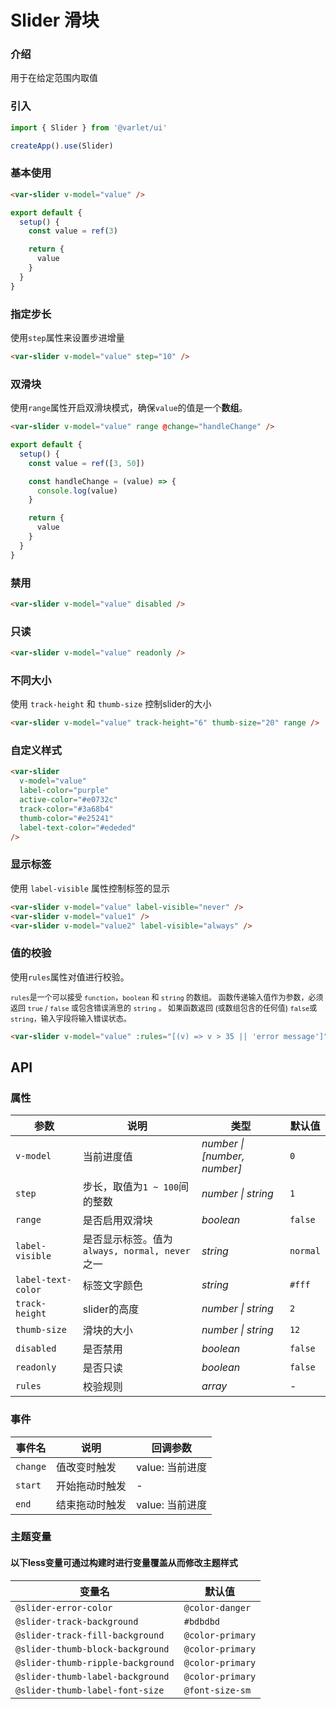 # Slider 滑块

### 介绍

用于在给定范围内取值

### 引入

```js
import { Slider } from '@varlet/ui'

createApp().use(Slider)
```

### 基本使用

```html
<var-slider v-model="value" />
```

```javascript
export default {
  setup() {
    const value = ref(3)

    return {
      value
    }
  }
}
```

### 指定步长

使用`step`属性来设置步进增量

```html
<var-slider v-model="value" step="10" />
```

### 双滑块

使用`range`属性开启双滑块模式，确保`value`的值是一个**数组**。

```html
<var-slider v-model="value" range @change="handleChange" />
```

```javascript
export default {
  setup() {
    const value = ref([3, 50])

    const handleChange = (value) => {
      console.log(value)
    }

    return {
      value
    }
  }
}
```

### 禁用

```html
<var-slider v-model="value" disabled />
```

### 只读

```html
<var-slider v-model="value" readonly />
```

### 不同大小

使用 `track-height` 和 `thumb-size` 控制slider的大小

```html
<var-slider v-model="value" track-height="6" thumb-size="20" range />
```

### 自定义样式

```html
<var-slider
  v-model="value"
  label-color="purple"
  active-color="#e0732c"
  track-color="#3a68b4"
  thumb-color="#e25241"
  label-text-color="#ededed"
/>
```

### 显示标签
使用 `label-visible` 属性控制标签的显示

```html
<var-slider v-model="value" label-visible="never" />
<var-slider v-model="value1" />
<var-slider v-model="value2" label-visible="always" />
```

### 值的校验

使用`rules`属性对值进行校验。

<span style="font-size: 12px">`rules`是一个可以接受 `function`，`boolean` 和 `string` 的数组。 函数传递输入值作为参数，必须返回 `true` / `false` 或包含错误消息的 `string` 。 如果函数返回 (或数组包含的任何值) `false`或`string`，输入字段将输入错误状态。</span>

```html
<var-slider v-model="value" :rules="[(v) => v > 35 || 'error message']" />
```

## API

### 属性

| 参数 | 说明 | 类型 | 默认值 |
| ----- | -------------- | -------- | ---------- |
| `v-model` | 当前进度值 | _number \| [number, number]_ | `0` |
| `step`| 步长，取值为`1 ~ 100`间的整数 | _number \| string_ | `1` |
| `range`| 是否启用双滑块 | _boolean_ | `false` |
| `label-visible` | 是否显示标签。值为`always, normal, never`之一 | _string_ | `normal` |
| `label-text-color` | 标签文字颜色 | _string_ | `#fff` |
| `track-height` | slider的高度 | _number \| string_ | `2` |
| `thumb-size` | 滑块的大小 | _number \| string_ | `12` |
| `disabled`| 是否禁用 | _boolean_  | `false` |
| `readonly`| 是否只读 | _boolean_  | `false` |
| `rules`| 校验规则 | _array_  | - |


### 事件

| 事件名 | 说明 | 回调参数 |
| ----- | -------- | -------- |
| `change` | 	值改变时触发| value: 当前进度|
| `start` | 开始拖动时触发 | - |
| `end` | 结束拖动时触发 | value: 当前进度 |

### 主题变量
#### 以下less变量可通过构建时进行变量覆盖从而修改主题样式

| 变量名 | 默认值 |
| --- | --- |
| `@slider-error-color` | `@color-danger` |
| `@slider-track-background` | `#bdbdbd` |
| `@slider-track-fill-background` | `@color-primary` |
| `@slider-thumb-block-background` | `@color-primary` |
| `@slider-thumb-ripple-background` | `@color-primary` |
| `@slider-thumb-label-background` | `@color-primary` |
| `@slider-thumb-label-font-size` | `@font-size-sm` |
